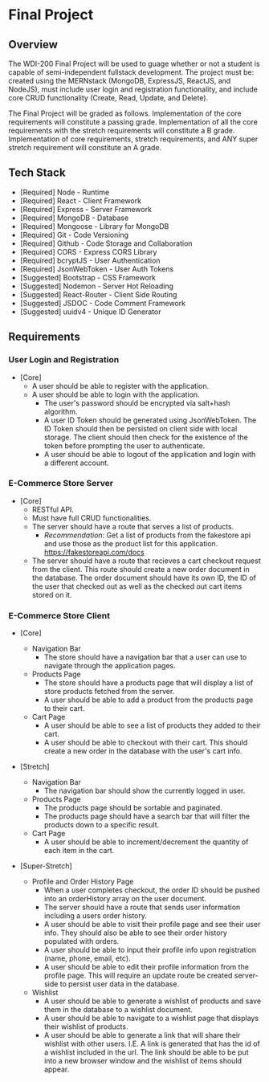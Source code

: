 # Final Project

## Overview

The WDI-200 Final Project will be used to guage whether or not a student is capable of semi-independent fullstack development. The project must be: created using the MERNstack (MongoDB, ExpressJS, ReactJS, and NodeJS), must include user login and registration functionality, and include core CRUD functionality (Create, Read, Update, and Delete).

The Final Project will be graded as follows. Implementation of the core requirements will constitute a passing grade. Implementation of all the core requirements with the stretch requirements will constitute a B grade. Implementation of core requirements, stretch requirements, and ANY super stretch requirement will constitute an A grade.

## Tech Stack

- [Required] Node - Runtime
- [Required] React - Client Framework
- [Required] Express - Server Framework
- [Required] MongoDB - Database
- [Required] Mongoose - Library for MongoDB
- [Required] Git - Code Versioning
- [Required] Github - Code Storage and Collaboration
- [Required] CORS - Express CORS Library
- [Required] bcryptJS - User Authentication
- [Required] JsonWebToken - User Auth Tokens
- [Suggested] Bootstrap - CSS Framework
- [Suggested] Nodemon - Server Hot Reloading
- [Suggested] React-Router - Client Side Routing
- [Suggested] JSDOC - Code Comment Framework
- [Suggested] uuidv4 - Unique ID Generator

## Requirements

### User Login and Registration

- [Core] 
  - A user should be able to register with the application.
  - A user should be able to login with the application.
	- The user's password should be encrypted via salt+hash algorithm.
	- A user ID Token should be generated using JsonWebToken. The ID Token should then be persisted on client side with local storage. The client should then check for the existence of the token before prompting the user to authenticate.
	- A user should be able to logout of the application and login with a different account.

### E-Commerce Store Server

- [Core]
	- RESTful API.
 	- Must have full CRUD functionalities. 	
	- The server should have a route that serves a list of products.
		- _Recommendation_: Get a list of products from the fakestore api and use those as the product list for this application. https://fakestoreapi.com/docs
	- The server should have a route that recieves a cart checkout request from the client. This route should create a new order document in the database. The order document should have its own ID, the ID of the user that checked out as well as the checked out cart items stored on it.
	
### E-Commerce Store Client

- [Core]
	- Navigation Bar	
		- The store should have a navigation bar that a user can use to navigate through the application pages.
	- Products Page
		- The store should have a products page that will display a list of store products fetched from the server. 
		- A user should be able to add a product from the products page to their cart.
	- Cart Page
		- A user should be able to see a list of products they added to their cart.
		- A user should be able to checkout with their cart. This should create a new order in the database with the user's cart info. 

- [Stretch] 
	- Navigation Bar	
		- The navigation bar should show the currently logged in user.
	- Products Page
		- The products page should be sortable and paginated.
		- The products page should have a search bar that will filter the products down to a specific result.
	- Cart Page
		- A user should be able to increment/decrement the quantity of each item in the cart.

- [Super-Stretch]
	- Profile and Order History Page
		- When a user completes checkout, the order ID should be pushed into an orderHistory array on the user document. 
		- The server should have a route that sends user information including a users order history. 
		- A user should be able to visit their profile page and see their user info. They should also be able to see their order history populated with orders.
		- A user should be able to input their profile info upon registration (name, phone, email, etc).
		- A user should be able to edit their profile information from the profile page. This will require an update route be created server-side to persist user data in the database.
	- Wishlist
		- A user should be able to generate a wishlist of products and save them in the database to a wishlist document.
		- A user should be able to navigate to a wishlist page that displays their wishlist of products.
		- A user should be able to generate a link that will share their wishlist with other users. I.E. A link is generated that has the id of a wishlist included in the url. The link should be able to be put into a new browser window and the wishlist of items should appear.
